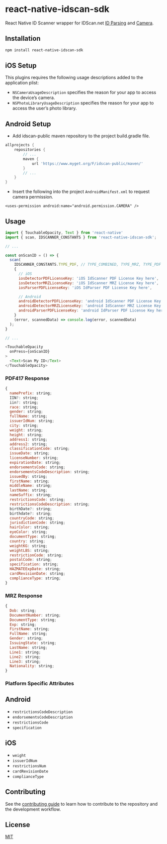 # react-native-idscan-sdk

React Native ID Scanner wrapper for IDScan.net [ID Parsing](https://idscan.net/scanning-solutions/enterprise/id-parsing-sdk/) and [Camera](https://docs.idscan.net/camerascan/index.html).

## Installation

```sh
npm install react-native-idscan-sdk
```

## iOS Setup

This plugins requires the following usage descriptions added to the application plist:

- `NSCameraUsageDescription` specifies the reason for your app to access the device’s camera.
- `NSPhotoLibraryUsageDescription` specifies the reason for your app to access the user’s photo library.

## Android Setup

- Add idscan-public maven repository to the project build.gradle file.

```groovy
allprojects {
    repositories {
        // ...
        maven {
            url 'https://www.myget.org/F/idscan-public/maven/'
        }
        // ...
    }
}
```

- Insert the following into the project `AndroidManifest.xml` to request camera permission.

```
<uses-permission android:name="android.permission.CAMERA" />
```

## Usage

```js
import { TouchableOpacity, Text } from 'react-native'
import { scan, IDSCANNER_CONSTANTS } from 'react-native-idscan-sdk';

// ...

const onScanID = () => {
  scan(
    IDSCANNER_CONSTANTS.TYPE_PDF, // TYPE_COMBINED, TYPE_MRZ, TYPE_PDF
    {
      // iOS
      iosDetectorPDFLicenseKey: 'iOS IdScanner PDF License Key here',
      iosDetectorMRZLicenseKey: 'iOS IdScanner MRZ License Key here',
      iosParserPDFLicenseKey: 'iOS IdParser PDF License Key here',

      // Android
      androidDetectorPDFLicenseKey: 'android IdScanner PDF License Key here',
      androidDetectorMRZLicenseKey: 'android IdScanner MRZ License Key here',
      androidParserPDFLicenseKey: 'android IdParser PDF License Key here',
    }
    (error, scannedData) => console.log(error, scannedData)
  );
}

// ...

<TouchableOpacity
  onPress={onScanID}
>
  <Text>Scan My ID</Text>
</TouchableOpacity>

```

### PDF417 Response

```js
{
  namePrefix: string;
  IIN?: string;
  iin?: string;
  race: string;
  gender: string;
  fullName: string;
  issuerIdNum: string;
  city: string;
  weight: string;
  height: string;
  address1: string;
  address2: string;
  classificationCode: string;
  issueDate: string;
  licenseNumber: string;
  expirationDate: string;
  endorsementsCode: string;
  endorsementsCodeDescription: string;
  issuedBy: string;
  firstName: string;
  middleName: string;
  lastName: string;
  nameSuffix: string;
  restrictionsCode: string;
  restrictionsCodeDescription: string;
  birthDate?: string;
  birthdate?: string;
  countryCode: string;
  jurisdictionCode: string;
  hairColor: string;
  eyeColor: string;
  documentType: string;
  country: string;
  weightKG: string;
  weightLBS: string;
  restrictionCode: string;
  postalCode: string;
  specification: string;
  HAZMATEExpDate: string;
  cardRevisionDate: string;
  complianceType: string;
}
```

### MRZ Response

```js
{
  Dob: string;
  DocumentNumber: string;
  DocumentType: string;
  Exp: string;
  FirstName: string;
  FullName: string;
  Gender: string;
  IssuingState: string;
  LastName: string;
  Line1: string;
  Line2: string;
  Line3: string;
  Nationality: string;
}
```

### Platform Specific Attributes

## Android

- `restrictionsCodeDescription` 
- `endorsementsCodeDescription`
- `restrictionsCode`
- `specification`

## iOS

- `weight` 
- `issuerIdNum`
- `restrictionsNum`
- `cardRevisionDate`
- `complianceType`

## Contributing

See the [contributing guide](CONTRIBUTING.md) to learn how to contribute to the repository and the development workflow.

## License

[MIT](LICENSE.md)
